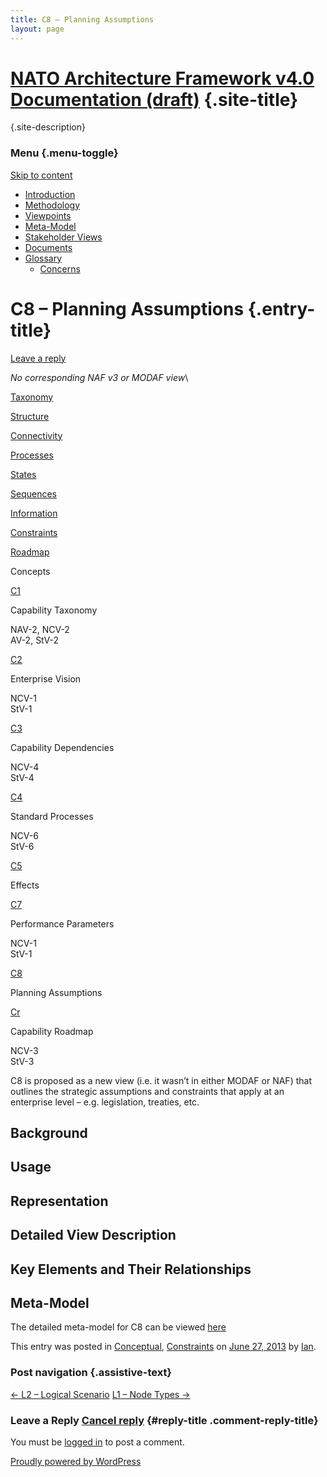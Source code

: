 ```yaml
---
title: C8 – Planning Assumptions
layout: page
---
```



[NATO Architecture Framework v4.0 Documentation (draft)](http://nafdocs.org/ "NATO Architecture Framework v4.0 Documentation (draft)") {.site-title}
======================================================================================================================================

 {.site-description}

### Menu {.menu-toggle}

[Skip to content](#content "Skip to content")

-   [Introduction](http://nafdocs.org/introduction/)
-   [Methodology](http://nafdocs.org/methodology/)
-   [Viewpoints](http://nafdocs.org/viewpoints/)
-   [Meta-Model](http://nafdocs.org/meta-model/)
-   [Stakeholder
    Views](http://nafdocs.org/category/stakeholderviewpoints/)
-   [Documents](http://nafdocs.org/documents/)
-   [Glossary](http://nafdocs.org/glossary-2/)
    -   [Concerns](http://nafdocs.org/glossary/group/concerns/)

C8 – Planning Assumptions {.entry-title}
=========================

[Leave a reply](http://nafdocs.org/c8-planning-assumptions-2/#respond)

*No corresponding NAF v3 or MODAF view*\

[Taxonomy](/category/taxonomy)

[Structure](/category/structure)

[Connectivity](/category/connectivity)

[Processes](/category/processes)

[States](/category/states)

[Sequences](/category/sequences)

[Information](/category/information)

[Constraints](/category/constraints)

[Roadmap](/category/roadmap)

Concepts

[C1](/c1)

Capability Taxonomy

NAV-2, NCV-2\
AV-2, StV-2

[C2](/c2)

Enterprise Vision

NCV-1\
StV-1

[C3](/c3)

Capability Dependencies

NCV-4\
StV-4

[C4](/c4)

Standard Processes

NCV-6\
StV-6

[C5](/c5)

Effects

[C7](/c7)

Performance Parameters

NCV-1\
StV-1

[C8](/c8)

Planning Assumptions

[Cr](/cr)

Capability Roadmap

NCV-3\
StV-3

C8 is proposed as a new view (i.e. it wasn’t in either MODAF or NAF)
that outlines the strategic assumptions and constraints that apply at an
enterprise level – e.g. legislation, treaties, etc.

Background
----------

Usage
-----

Representation
--------------

Detailed View Description
-------------------------

Key Elements and Their Relationships
------------------------------------

Meta-Model
----------

The detailed meta-model for C8 can be viewed
[here](/modem/index.htm?goto=15)

This entry was posted in
[Conceptual](http://nafdocs.org/category/conceptual/),
[Constraints](http://nafdocs.org/category/constraints/) on [June 27,
2013](http://nafdocs.org/c8-planning-assumptions-2/ "1:23 pm") by
[Ian](http://nafdocs.org/author/Ian/ "View all posts by Ian").

### Post navigation {.assistive-text}

[← L2 – Logical Scenario](http://nafdocs.org/l2-logical-scenario/) [L1 –
Node Types →](http://nafdocs.org/l1-node-types/)

### Leave a Reply [Cancel reply](/c8-planning-assumptions-2/#respond) {#reply-title .comment-reply-title}

You must be [logged
in](http://nafdocs.org/wp-login.php?redirect_to=http%3A%2F%2Fnafdocs.org%2Fc8-planning-assumptions-2%2F)
to post a comment.

[Proudly powered by
WordPress](http://wordpress.org/ "Semantic Personal Publishing Platform")

